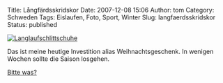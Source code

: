 Title: Långfärdsskridskor
Date: 2007-12-08 15:06
Author: tom
Category: Schweden
Tags: Eislaufen, Foto, Sport, Winter
Slug: langfaerdsskridskor
Status: published

[![Langlaufschlittschuhe](/pic/langfardsskridskor_s.jpg "Langlaufschlittschuhe")](/pic/langfardsskridskor_l.jpg)

Das ist meine heutige Investition alias Weihnachtsgeschenk. In wenigen
Wochen sollte die Saison losgehen.

[Bitte was?](http://www.fiket.de/2007/02/18/eislaufen/)

